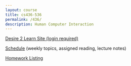 ```yaml
---
layout: course
title: cs436-536
permalink: /436/
description: Human Computer Interaction
---
```


[Desire 2 Learn Site (login required)](https://nmhu.desire2learn.com/d2l/home/28410)

[Schedule](/436/schedule/) (weekly topics, assigned reading, lecture notes)

[Homework Listing](/436/hw/)
